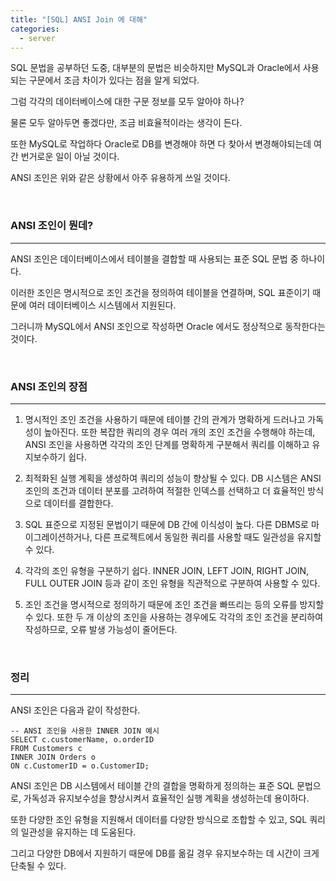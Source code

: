```yaml
---
title: "[SQL] ANSI Join 에 대해"
categories:
  - server
---
```


SQL 문법을 공부하던 도중, 대부분의 문법은 비슷하지만 MySQL과 Oracle에서 사용되는 구문에서 조금 차이가 있다는 점을 알게 되었다.

그럼 각각의 데이터베이스에 대한 구문 정보를 모두 알아야 하나?

물론 모두 알아두면 좋겠다만, 조금 비효율적이라는 생각이 든다.

또한 MySQL로 작업하다 Oracle로 DB를 변경해야 하면 다 찾아서 변경해야되는데 여간 번거로운 일이 아닐 것이다.

ANSI 조인은 위와 같은 상황에서 아주 유용하게 쓰일 것이다.

<br>

### ANSI 조인이 뭔데?

---

ANSI 조인은 데이터베이스에서 테이블을 결합할 때 사용되는 표준 SQL 문법 중 하나이다.

이러한 조인은 명시적으로 조인 조건을 정의하여 테이블을 연결하며, SQL 표준이기 때문에 여러 데이터베이스 시스템에서 지원된다.

그러니까 MySQL에서 ANSI 조인으로 작성하면 Oracle 에서도 정상적으로 동작한다는 것이다.

<br>

### ANSI 조인의 장점

---

1. 명시적인 조인 조건을 사용하기 때문에 테이블 간의 관계가 명확하게 드러나고 가독성이 높아진다. 또한 복잡한 쿼리의 경우 여러 개의 조인 조건을 수행해야 하는데, ANSI 조인을 사용하면 각각의 조인 단계를 명확하게 구분해서 쿼리를 이해하고 유지보수하기 쉽다.

2. 최적화된 실행 계획을 생성하여 쿼리의 성능이 향상될 수 있다.
   DB 시스템은 ANSI 조인의 조건과 데이터 분포를 고려하여 적절한 인덱스를 선택하고 더 효율적인 방식으로 데이터를 결합한다.

3. SQL 표준으로 지정된 문법이기 때문에 DB 간에 이식성이 높다.
   다른 DBMS로 마이그레이션하거나, 다른 프로젝트에서 동일한 쿼리를 사용할 때도 일관성을 유지할 수 있다.

4. 각각의 조인 유형을 구분하기 쉽다.
   INNER JOIN, LEFT JOIN, RIGHT JOIN, FULL OUTER JOIN 등과 같이 조인 유형을 직관적으로 구분하여 사용할 수 있다.

5. 조인 조건을 명시적으로 정의하기 때문에 조인 조건을 빠뜨리는 등의 오류를 방지할 수 있다. 또한 두 개 이상의 조인을 사용하는 경우에도 각각의 조인 조건을 분리하여 작성하므로, 오류 발생 가능성이 줄어든다.

<br>

### 정리

---

ANSI 조인은 다음과 같이 작성한다.

```
-- ANSI 조인을 사용한 INNER JOIN 예시
SELECT c.customerName, o.orderID
FROM Customers c
INNER JOIN Orders o
ON c.CustomerID = o.CustomerID;
```

ANSI 조인은 DB 시스템에서 테이블 간의 결합을 명확하게 정의하는 표준 SQL 문법으로, 가독성과 유지보수성을 향상시켜서 효율적인 실행 계획을 생성하는데 용이하다.

또한 다양한 조인 유형을 지원해서 데이터를 다양한 방식으로 조합할 수 있고, SQL 쿼리의 일관성을 유지하는 데 도움된다.

그리고 다양한 DB에서 지원하기 때문에 DB를 옮길 경우 유지보수하는 데 시간이 크게 단축될 수 있다.
